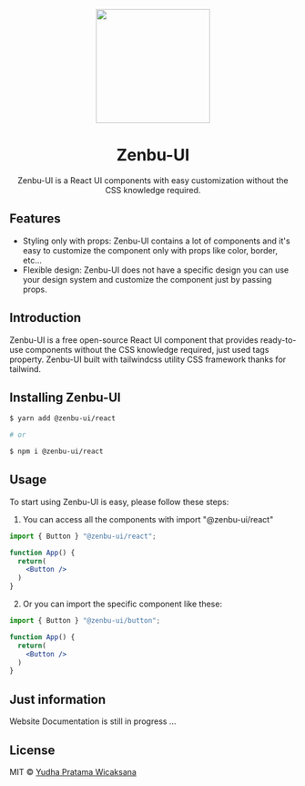 <p align="center">
  <a href="https://ui.kodepanda.com">
    <img width="200" src="https://kodepanda.com/assets/kodepanda-blue.png">
  </a>
</p>

<h1 align="center">Zenbu-UI</h1>

<div align="center">
  Zenbu-UI is a React UI components with easy customization without the CSS knowledge required.
</div>

## Features
- Styling only with props: Zenbu-UI contains a lot of components and it's easy to customize the component only with props like color, border, etc...
- Flexible design: Zenbu-UI does not have a specific design you can use your design system and customize the component just by passing props.

## Introduction
Zenbu-UI is a free open-source React UI component that provides ready-to-use components without the CSS knowledge required, just used tags property. Zenbu-UI built with tailwindcss utility CSS framework thanks for tailwind.

## Installing Zenbu-UI
```sh
$ yarn add @zenbu-ui/react

# or

$ npm i @zenbu-ui/react
```

## Usage
To start using Zenbu-UI is easy, please follow these steps:

1. You can access all the components with import "@zenbu-ui/react"
```jsx
import { Button } "@zenbu-ui/react";

function App() {
  return(
    <Button />
  )
}
```

2. Or you can import the specific component like these:
```jsx
import { Button } "@zenbu-ui/button";

function App() {
  return(
    <Button />
  )
}
```

## Just information
Website Documentation is still in progress ...

## License
MIT © [Yudha Pratama Wicaksana](https://github.com/lordaur)
